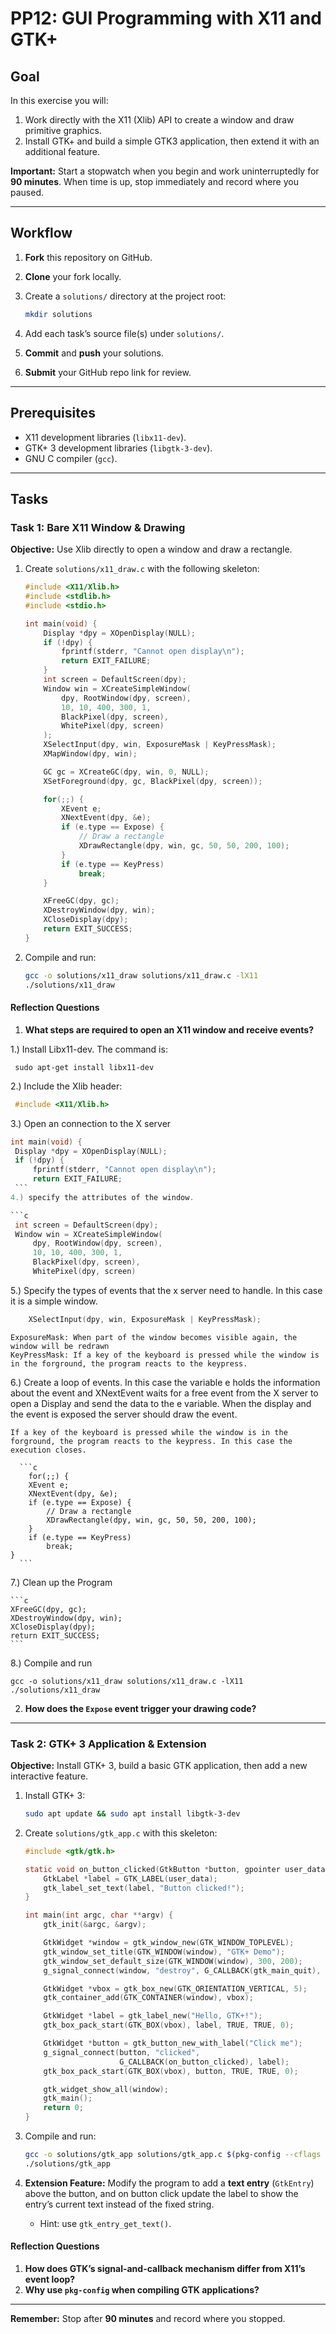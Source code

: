 # PP12: GUI Programming with X11 and GTK+

## Goal

In this exercise you will:

1. Work directly with the X11 (Xlib) API to create a window and draw primitive graphics.
2. Install GTK+ and build a simple GTK3 application, then extend it with an additional feature.

**Important:** Start a stopwatch when you begin and work uninterruptedly for **90 minutes**. When time is up, stop immediately and record where you paused.

---

## Workflow

1. **Fork** this repository on GitHub.
2. **Clone** your fork locally.
3. Create a `solutions/` directory at the project root:

   ```bash
   mkdir solutions
   ```
4. Add each task’s source file(s) under `solutions/`.
5. **Commit** and **push** your solutions.
6. **Submit** your GitHub repo link for review.

---

## Prerequisites

* X11 development libraries (`libx11-dev`).
* GTK+ 3 development libraries (`libgtk-3-dev`).
* GNU C compiler (`gcc`).

---

## Tasks

### Task 1: Bare X11 Window & Drawing

**Objective:** Use Xlib directly to open a window and draw a rectangle.

1. Create `solutions/x11_draw.c` with the following skeleton:

   ```c
   #include <X11/Xlib.h>
   #include <stdlib.h>
   #include <stdio.h>

   int main(void) {
       Display *dpy = XOpenDisplay(NULL);
       if (!dpy) {
           fprintf(stderr, "Cannot open display\n");
           return EXIT_FAILURE;
       }
       int screen = DefaultScreen(dpy);
       Window win = XCreateSimpleWindow(
           dpy, RootWindow(dpy, screen),
           10, 10, 400, 300, 1,
           BlackPixel(dpy, screen),
           WhitePixel(dpy, screen)
       );
       XSelectInput(dpy, win, ExposureMask | KeyPressMask);
       XMapWindow(dpy, win);

       GC gc = XCreateGC(dpy, win, 0, NULL);
       XSetForeground(dpy, gc, BlackPixel(dpy, screen));

       for(;;) {
           XEvent e;
           XNextEvent(dpy, &e);
           if (e.type == Expose) {
               // Draw a rectangle
               XDrawRectangle(dpy, win, gc, 50, 50, 200, 100);
           }
           if (e.type == KeyPress)
               break;
       }

       XFreeGC(dpy, gc);
       XDestroyWindow(dpy, win);
       XCloseDisplay(dpy);
       return EXIT_SUCCESS;
   }
   ```
2. Compile and run:

   ```bash
   gcc -o solutions/x11_draw solutions/x11_draw.c -lX11
   ./solutions/x11_draw
   ```

#### Reflection Questions

1. **What steps are required to open an X11 window and receive events?**

1.) Install Libx11-dev. The command is:

   ```
    sudo apt-get install libx11-dev

   ```
2.) Include the Xlib header: 

   ```c
    #include <X11/Xlib.h>
   ```

3.) Open an connection to the X server
   ```c
   int main(void) {
    Display *dpy = XOpenDisplay(NULL);
    if (!dpy) {
        fprintf(stderr, "Cannot open display\n");
        return EXIT_FAILURE;
    ```  
4.) specify the attributes of the window. 

   ```c
    int screen = DefaultScreen(dpy);
    Window win = XCreateSimpleWindow(
        dpy, RootWindow(dpy, screen),
        10, 10, 400, 300, 1,
        BlackPixel(dpy, screen),
        WhitePixel(dpy, screen)
   ```
5.) Specify the types of events that the x server need to handle. In this case it is a simple window.

```c
    XSelectInput(dpy, win, ExposureMask | KeyPressMask);
 ```
    ExposureMask: When part of the window becomes visible again, the window will be redrawn
    KeyPressMask: If a key of the keyboard is pressed while the window is in the forground, the program reacts to the keypress.

6.) Create a loop of events. In this case the variable e holds the information about the event and XNextEvent waits for a free event from       the X server to open a Display and send the data to the e variable. When the display and the event is exposed the server should draw        the event.

    If a key of the keyboard is pressed while the window is in the forground, the program reacts to the keypress. In this case the              execution closes.

      ```c
        for(;;) {
        XEvent e;
        XNextEvent(dpy, &e);
        if (e.type == Expose) {
            // Draw a rectangle
            XDrawRectangle(dpy, win, gc, 50, 50, 200, 100);
        }
        if (e.type == KeyPress)
            break;
    }
      ```
7.) Clean up the Program

    ```c
    XFreeGC(dpy, gc);
    XDestroyWindow(dpy, win);
    XCloseDisplay(dpy);
    return EXIT_SUCCESS;
    ```

8.) Compile and run 

    gcc -o solutions/x11_draw solutions/x11_draw.c -lX11
    ./solutions/x11_draw
    
2. **How does the `Expose` event trigger your drawing code?**

---

### Task 2: GTK+ 3 Application & Extension

**Objective:** Install GTK+ 3, build a basic GTK application, then add a new interactive feature.

1. Install GTK+ 3:

   ```bash
   sudo apt update && sudo apt install libgtk-3-dev
   ```
2. Create `solutions/gtk_app.c` with this skeleton:

   ```c
   #include <gtk/gtk.h>

   static void on_button_clicked(GtkButton *button, gpointer user_data) {
       GtkLabel *label = GTK_LABEL(user_data);
       gtk_label_set_text(label, "Button clicked!");
   }

   int main(int argc, char **argv) {
       gtk_init(&argc, &argv);

       GtkWidget *window = gtk_window_new(GTK_WINDOW_TOPLEVEL);
       gtk_window_set_title(GTK_WINDOW(window), "GTK+ Demo");
       gtk_window_set_default_size(GTK_WINDOW(window), 300, 200);
       g_signal_connect(window, "destroy", G_CALLBACK(gtk_main_quit), NULL);

       GtkWidget *vbox = gtk_box_new(GTK_ORIENTATION_VERTICAL, 5);
       gtk_container_add(GTK_CONTAINER(window), vbox);

       GtkWidget *label = gtk_label_new("Hello, GTK+!");
       gtk_box_pack_start(GTK_BOX(vbox), label, TRUE, TRUE, 0);

       GtkWidget *button = gtk_button_new_with_label("Click me");
       g_signal_connect(button, "clicked",
                        G_CALLBACK(on_button_clicked), label);
       gtk_box_pack_start(GTK_BOX(vbox), button, TRUE, TRUE, 0);

       gtk_widget_show_all(window);
       gtk_main();
       return 0;
   }
   ```
3. Compile and run:

   ```bash
   gcc -o solutions/gtk_app solutions/gtk_app.c $(pkg-config --cflags --libs gtk+-3.0)
   ./solutions/gtk_app
   ```
4. **Extension Feature:** Modify the program to add a **text entry** (`GtkEntry`) above the button, and on button click update the label to show the entry’s current text instead of the fixed string.

   * Hint: use `gtk_entry_get_text()`.

#### Reflection Questions

1. **How does GTK’s signal-and-callback mechanism differ from X11’s event loop?**
2. **Why use `pkg-config` when compiling GTK applications?**

---

**Remember:** Stop after **90 minutes** and record where you stopped.
